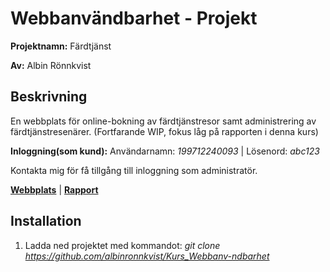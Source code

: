 # Webbanvändbarhet - Projekt
__Projektnamn:__ Färdtjänst

__Av:__ Albin Rönnkvist
## Beskrivning
En webbplats för online-bokning av färdtjänstresor samt administrering av färdtjänstresenärer.
(Fortfarande WIP, fokus låg på rapporten i denna kurs)

__Inloggning(som kund):__ Användarnamn: _199712240093_ | Lösenord: _abc123_

Kontakta mig för få tillgång till inloggning som administratör.

[__Webbplats__](https://albinronnkvist.se/skola/dt068g/webbanvandbarhet/index.php) 
|
[__Rapport__](https://albinronnkvist.se/skola/dt068g/Projekt%20-%20F%C3%A4rdtj%C3%A4nst.pdf)

## Installation
1. Ladda ned projektet med kommandot: _git clone https://github.com/albinronnkvist/Kurs_Webbanv-ndbarhet_
